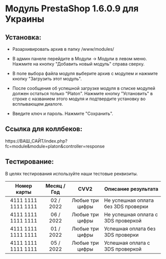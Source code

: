 # Модуль PrestaShop 1.6.0.9 для Украины

## Установка:

* Разархивировать архив в папку /www/modules/

* В админ панеле перейдите в Модули → Модули в левом меню. Нажмите на кнопку "Добавить новый модуль" справа сверху.

* В поле выбора файла модуля выберите архив с модулем и нажмите кнопку "Загрузить этот модуль".

* После сообщения об успешной загрузке модуля в списке модулей должен остаться только "Platon". Нажмите кнопку "Установить" в строке с названием этого модуля и подтвердите установку во всплывающем диалоге.

* Введите ключ и пароль. Нажмите "Сохранить".

## Ссылка для коллбеков:
https://ВАШ_САЙТ/index.php?fc=module&module=platon&controller=response

## Тестирование:
В целях тестирования используйте наши тестовые реквизиты.

| Номер карты  | Месяц / Год | CVV2 | Описание результата |
| :---:  | :---:  | :---:  | --- |
| 4111  1111  1111  1111 | 02 / 2022 | Любые три цифры | Не успешная оплата без 3DS проверки |
| 4111  1111  1111  1111 | 06 / 2022 | Любые три цифры | Не успешная оплата с 3DS проверкой |
| 4111  1111  1111  1111 | 01 / 2022 | Любые три цифры | Успешная оплата без 3DS проверки |
| 4111  1111  1111  1111 | 05 / 2022 | Любые три цифры | Успешная оплата с 3DS проверкой |
